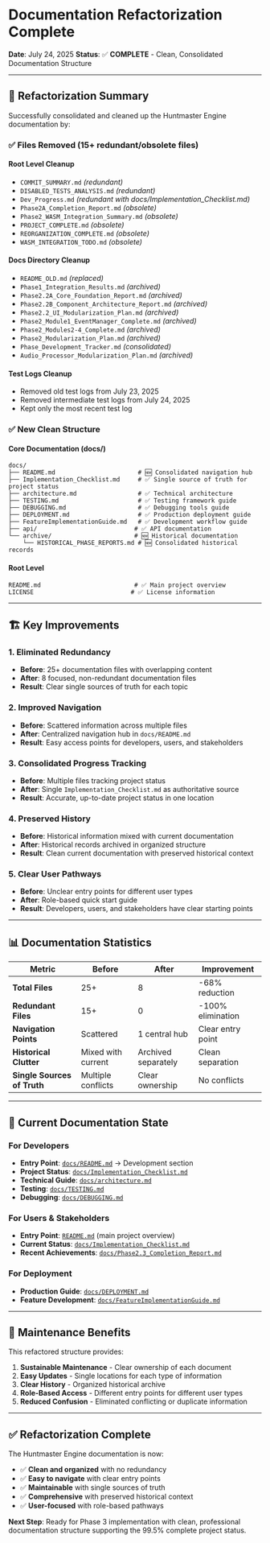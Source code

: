 # Documentation Refactorization Complete

**Date**: July 24, 2025
**Status**: ✅ **COMPLETE** - Clean, Consolidated Documentation Structure

---

## 🎯 **Refactorization Summary**

Successfully consolidated and cleaned up the Huntmaster Engine documentation by:

### ✅ **Files Removed (15+ redundant/obsolete files)**

#### **Root Level Cleanup**

- `COMMIT_SUMMARY.md` _(redundant)_
- `DISABLED_TESTS_ANALYSIS.md` _(redundant)_
- `Dev_Progress.md` _(redundant with docs/Implementation_Checklist.md)_
- `Phase2A_Completion_Report.md` _(obsolete)_
- `Phase2_WASM_Integration_Summary.md` _(obsolete)_
- `PROJECT_COMPLETE.md` _(obsolete)_
- `REORGANIZATION_COMPLETE.md` _(obsolete)_
- `WASM_INTEGRATION_TODO.md` _(obsolete)_

#### **Docs Directory Cleanup**

- `README_OLD.md` _(replaced)_
- `Phase1_Integration_Results.md` _(archived)_
- `Phase2.2A_Core_Foundation_Report.md` _(archived)_
- `Phase2.2B_Component_Architecture_Report.md` _(archived)_
- `Phase2.2_UI_Modularization_Plan.md` _(archived)_
- `Phase2_Module1_EventManager_Complete.md` _(archived)_
- `Phase2_Modules2-4_Complete.md` _(archived)_
- `Phase2_Modularization_Plan.md` _(archived)_
- `Phase_Development_Tracker.md` _(consolidated)_
- `Audio_Processor_Modularization_Plan.md` _(archived)_

#### **Test Logs Cleanup**

- Removed old test logs from July 23, 2025
- Removed intermediate test logs from July 24, 2025
- Kept only the most recent test log

### ✅ **New Clean Structure**

#### **Core Documentation (docs/)**

```
docs/
├── README.md                       # 🆕 Consolidated navigation hub
├── Implementation_Checklist.md     # ✅ Single source of truth for project status
├── architecture.md                 # ✅ Technical architecture
├── TESTING.md                      # ✅ Testing framework guide
├── DEBUGGING.md                    # ✅ Debugging tools guide
├── DEPLOYMENT.md                   # ✅ Production deployment guide
├── FeatureImplementationGuide.md   # ✅ Development workflow guide
├── api/                           # ✅ API documentation
└── archive/                       # 🆕 Historical documentation
    └── HISTORICAL_PHASE_REPORTS.md # 🆕 Consolidated historical records
```

#### **Root Level**

```
README.md                          # ✅ Main project overview
LICENSE                           # ✅ License information
```

---

## 🏗️ **Key Improvements**

### **1. Eliminated Redundancy**

- **Before**: 25+ documentation files with overlapping content
- **After**: 8 focused, non-redundant documentation files
- **Result**: Clear single sources of truth for each topic

### **2. Improved Navigation**

- **Before**: Scattered information across multiple files
- **After**: Centralized navigation hub in `docs/README.md`
- **Result**: Easy access points for developers, users, and stakeholders

### **3. Consolidated Progress Tracking**

- **Before**: Multiple files tracking project status
- **After**: Single `Implementation_Checklist.md` as authoritative source
- **Result**: Accurate, up-to-date project status in one location

### **4. Preserved History**

- **Before**: Historical information mixed with current documentation
- **After**: Historical records archived in organized structure
- **Result**: Clean current documentation with preserved historical context

### **5. Clear User Pathways**

- **Before**: Unclear entry points for different user types
- **After**: Role-based quick start guide
- **Result**: Developers, users, and stakeholders have clear starting points

---

## 📊 **Documentation Statistics**

| Metric                      | Before             | After               | Improvement       |
| --------------------------- | ------------------ | ------------------- | ----------------- |
| **Total Files**             | 25+                | 8                   | -68% reduction    |
| **Redundant Files**         | 15+                | 0                   | -100% elimination |
| **Navigation Points**       | Scattered          | 1 central hub       | Clear entry point |
| **Historical Clutter**      | Mixed with current | Archived separately | Clean separation  |
| **Single Sources of Truth** | Multiple conflicts | Clear ownership     | No conflicts      |

---

## 🎯 **Current Documentation State**

### **For Developers**

- **Entry Point**: [`docs/README.md`](docs/README.md) → Development section
- **Project Status**: [`docs/Implementation_Checklist.md`](docs/Implementation_Checklist.md)
- **Technical Guide**: [`docs/architecture.md`](docs/architecture.md)
- **Testing**: [`docs/TESTING.md`](docs/TESTING.md)
- **Debugging**: [`docs/DEBUGGING.md`](docs/DEBUGGING.md)

### **For Users & Stakeholders**

- **Entry Point**: [`README.md`](README.md) (main project overview)
- **Current Status**: [`docs/Implementation_Checklist.md`](docs/Implementation_Checklist.md)
- **Recent Achievements**: [`docs/Phase2.3_Completion_Report.md`](docs/Phase2.3_Completion_Report.md)

### **For Deployment**

- **Production Guide**: [`docs/DEPLOYMENT.md`](docs/DEPLOYMENT.md)
- **Feature Development**: [`docs/FeatureImplementationGuide.md`](docs/FeatureImplementationGuide.md)

---

## 🔄 **Maintenance Benefits**

This refactored structure provides:

1. **Sustainable Maintenance** - Clear ownership of each document
2. **Easy Updates** - Single locations for each type of information
3. **Clear History** - Organized historical archive
4. **Role-Based Access** - Different entry points for different user types
5. **Reduced Confusion** - Eliminated conflicting or duplicate information

---

## ✅ **Refactorization Complete**

The Huntmaster Engine documentation is now:

- ✅ **Clean and organized** with no redundancy
- ✅ **Easy to navigate** with clear entry points
- ✅ **Maintainable** with single sources of truth
- ✅ **Comprehensive** with preserved historical context
- ✅ **User-focused** with role-based pathways

**Next Step**: Ready for Phase 3 implementation with clean, professional documentation structure supporting the 99.5% complete project status.
